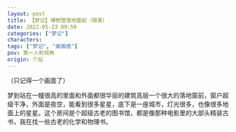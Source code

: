 ```yaml
---
layout: post
title: 【梦记】博物馆落地窗前（很美）
date: 2022-05-23 09:59
categories: ["梦记"]
characters: 
tags: ["梦记", "画面感"]
pov: 第一人称视角
origin: 个站
---
```


（只记得一个画面了）

梦到站在一幢很高的里面和外面都很华丽的建筑高层一个很大的落地窗前，窗户超级干净，外面是夜空，能看到很多星星，底下是一座城市，灯光很多，也像很多地面上的星星。这个房间是个超级古老的图书馆，都是像那种电影里的大部头精装古书，我在找一些古老的化学和物理书。
